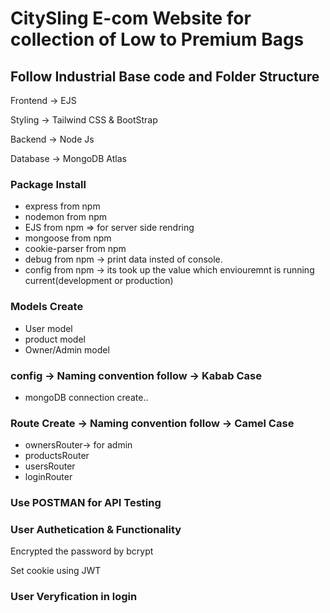 <h1> CitySling E-com Website for collection of Low to Premium Bags</h1>

<h2> Follow Industrial Base code and Folder Structure </h2>
<div>
<p> Frontend -> EJS</p>
<p>Styling -> Tailwind CSS & BootStrap
<p>Backend -> Node Js</p>
<p>Database -> MongoDB Atlas</p>
 </div>

<h3> Package Install </h3>

- express from npm
- nodemon from npm
- EJS from npm => for server side rendring
- mongoose from npm
- cookie-parser from npm
- debug from npm -> print data insted of console.
- config from npm -> its took up the value which enviouremnt is running current(development or production)

<h3> Models Create</h3>

- User model
- product model
- Owner/Admin model

<h3>config -> Naming convention follow -> Kabab Case</h3>

- mongoDB connection create..

<h3> Route Create -> Naming convention follow -> Camel Case </h3>

- ownersRouter-> for admin
- productsRouter
- usersRouter
- loginRouter

<h3> Use POSTMAN for API Testing </h3>

<h3>User Authetication & Functionality </h3>
<p>Encrypted the password by bcrypt </p>
<p> Set cookie using JWT </p>
<h3> User Veryfication in login </h3>
